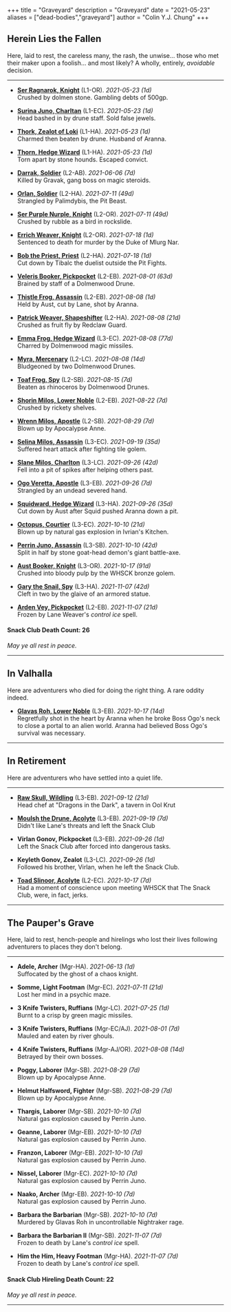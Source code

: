 +++ 
title = "Graveyard" 
description = "Graveyard" 
date = "2021-05-23" 
aliases = ["dead-bodies","graveyard"] 
author = "Colin Y.J. Chung" 
+++

## Herein Lies the Fallen

Here, laid to rest, the careless many, the rash, the unwise... those who met their maker upon a foolish... and most likely? A wholly, entirely, _avoidable_ decision.

<hr/>

* **[Ser Ragnarok, Knight](https://dragonsinthedark.com/tags/ser-ragnarok-knight/)** (L1-OR). _2021-05-23 (1d)_ 
<br/>Crushed by dolmen stone. Gambling debts of 500gp.

* **[Surina Juno, Charltan](https://dragonsinthedark.com/tags/surina-juno-charltan/)** (L1-EC). _2021-05-23 (1d)_
<br/>Head bashed in by drune staff. Sold false jewels.

* **[Thork, Zealot of Loki](https://dragonsinthedark.com/tags/thork-zealot-of-loki/)** (L1-HA). _2021-05-23 (1d)_
<br/>Charmed then beaten by drune. Husband of Aranna.

* **[Thorn, Hedge Wizard](https://dragonsinthedark.com/tags/thorn-hedge-wizard/)** (L1-HA). _2021-05-23 (1d)_
<br/>Torn apart by stone hounds. Escaped convict.

* **[Darrak, Soldier](https://dragonsinthedark.com/tags/darrak-soldier/)** (L2-AB). _2021-06-06 (7d)_
<br/>Killed by Gravak, gang boss on magic steroids.

* **[Orlan, Soldier](https://dragonsinthedark.com/tags/orlan-soldier/)** (L2-HA). _2021-07-11 (49d)_
<br/>Strangled by Palimdybis, the Pit Beast.

* **[Ser Purple Nurple, Knight](https://dragonsinthedark.com/tags/purple-nurple-knight/)** (L2-OR). _2021-07-11 (49d)_
<br/>Crushed by rubble as a bird in rockslide.

* **[Errich Weaver, Knight](https://dragonsinthedark.com/tags/ser-errich-weaver-knight/)** (L2-OR). _2021-07-18 (1d)_
<br/>Sentenced to death for murder by the Duke of Mlurg Nar.

* **[Bob the Priest, Priest](https://dragonsinthedark.com/tags/bob-the-priest-bob/)** (L2-HA). _2021-07-18 (1d)_
<br/>Cut down by Tibalc the duelist outside the Pit Fights.

* **[Veleris Booker, Pickpocket](https://dragonsinthedark.com/tags/veleris-pickpocket/)** (L2-EB). _2021-08-01 (63d)_
<br/>Brained by staff of a Dolmenwood Drune.

* **[Thistle Frog, Assassin](https://dragonsinthedark.com/tags/thistle-frog-assassin/)** (L2-EB). _2021-08-08 (1d)_
<br/>Held by Aust, cut by Lane, shot by Aranna.

* **[Patrick Weaver, Shapeshifter](https://dragonsinthedark.com/tags/patrick-weaver-soldier/)** (L2-HA). _2021-08-08 (21d)_
<br/>Crushed as fruit fly by Redclaw Guard.

* **[Emma Frog, Hedge Wizard](https://dragonsinthedark.com/tags/emma-frog-hedge-wizard/)** (L3-EC). _2021-08-08 (77d)_
<br/>Charred by Dolmenwood magic missiles.

* **[Myra, Mercenary](https://dragonsinthedark.com/tags/myra-mercenary/)** (L2-LC). _2021-08-08 (14d)_
<br/>Bludgeoned by two Dolmenwood Drunes.

* **[Toaf Frog, Spy](https://dragonsinthedark.com/tags/toaf-frog-spy/)** (L2-SB). _2021-08-15 (7d)_
<br/>Beaten as rhinoceros by Dolmenwood Drunes.

* **[Shorin Milos, Lower Noble](https://dragonsinthedark.com/tags/shorin-milos-lower-noble/)** (L2-EB). _2021-08-22 (7d)_
<br/>Crushed by rickety shelves.

* **[Wrenn Milos, Apostle](https://dragonsinthedark.com/tags/wrenn-milos-apostle/)** (L2-SB). _2021-08-29 (7d)_
<br/>Blown up by Apocalypse Anne.

* **[Selina Milos, Assassin](https://dragonsinthedark.com/tags/selina-milos-assassin/)** (L3-EC). _2021-09-19 (35d)_
<br/>Suffered heart attack after fighting tile golem.

* **[Slane Milos, Charlton](https://dragonsinthedark.com/tags/slane-milos-charlton/)** (L3-LC). _2021-09-26 (42d)_
<br/>Fell into a pit of spikes after helping others past.

* **[Ogo Veretta, Apostle](https://dragonsinthedark.com/tags/ogo-veretta-apostle/)** (L3-EB). _2021-09-26 (7d)_
<br/>Strangled by an undead severed hand.

* **[Squidward, Hedge Wizard](https://dragonsinthedark.com/tags/squidward-tentacles-hedge-wizard/)** (L3-HA). _2021-09-26 (35d)_
<br/>Cut down by Aust after Squid pushed Aranna down a pit.

* **[Octopus, Courtier](https://dragonsinthedark.com/tags/octopus-tentacles-courtier/)** (L3-EC). _2021-10-10 (21d)_
<br/>Blown up by natural gas explosion in Ivrian's Kitchen.

* **[Perrin Juno, Assassin](https://dragonsinthedark.com/tags/perrin-juno-assassin/)** (L3-SB). _2021-10-10 (42d)_
<br/>Split in half by stone goat-head demon's giant battle-axe.

* **[Aust Booker, Knight](https://dragonsinthedark.com/tags/ser-aust-booker-knight/)** (L3-OR). _2021-10-17 (91d)_
<br/>Crushed into bloody pulp by the WHSCK bronze golem.

* **[Gary the Snail, Spy](https://dragonsinthedark.com/tags/gary-the-snail-juno-spy/)** (L3-HA). _2021-11-07 (42d)_
<br/>Cleft in two by the glaive of an armored statue.

* **[Arden Vey, Pickpocket](https://dragonsinthedark.com/tags/arden-vey-pickpocket/)** (L2-EB). _2021-11-07 (21d)_
<br/>Frozen by Lane Weaver's _control ice_ spell.

#### Snack Club Death Count: 26

_May ye all rest in peace._

<hr/>

## In Valhalla

Here are adventurers who died for doing the right thing. A rare oddity indeed.

* **[Glavas Roh, Lower Noble](https://dragonsinthedark.com/tags/glavas-roh-tentacles-lower-noble/)** (L3-EB). _2021-10-17 (14d)_
<br/>Regretfully shot in the heart by Aranna when he broke Boss Ogo's neck to close a portal to an alien world. Aranna had believed Boss Ogo's survival was necessary.

<hr/>

## In Retirement

Here are adventurers who have settled into a quiet life.

<hr/>

* **[Raw Skull, Wildling](https://dragonsinthedark.com/tags/raw-skull-wildling/)** (L3-EB). _2021-09-12 (21d)_ 
<br/>Head chef at "Dragons in the Dark", a tavern in Ool Krut

* **[Moulsh the Drune, Acolyte](https://dragonsinthedark.com/tags/moulsh-ishlum-drune/)** (L3-EB). _2021-09-19 (7d)_ 
<br/>Didn't like Lane's threats and left the Snack Club

* **Virlan Gonov, Pickpocket** (L3-EB). _2021-09-26 (1d)_
<br/>Left the Snack Club after forced into dangerous tasks.

* **Keyleth Gonov, Zealot** (L3-LC). _2021-09-26 (1d)_
<br/>Followed his brother, Virlan, when he left the Snack Club.

* **[Toad Slinoor, Acolyte](https://dragonsinthedark.com/tags/toad-slinoor-acolyte/)** (L2-EC). _2021-10-17 (7d)_ 
<br/>Had a moment of conscience upon meeting WHSCK that The Snack Club, were, in fact, jerks.

<hr/>

## The Pauper's Grave

Here, laid to rest, hench-people and hirelings who lost their lives following adventurers to places they don't belong.

<hr/>

* **Adele, Archer** (Mgr-HA). _2021-06-13 (1d)_ 
<br/>Suffocated by the ghost of a chaos knight.

* **Somme, Light Footman** (Mgr-EC). _2021-07-11 (21d)_ 
<br/>Lost her mind in a psychic maze.

* **3 Knife Twisters, Ruffians** (Mgr-LC). _2021-07-25 (1d)_ 
<br/>Burnt to a crisp by green magic missiles.

* **3 Knife Twisters, Ruffians** (Mgr-EC/AJ). _2021-08-01 (7d)_ 
<br/>Mauled and eaten by river ghouls.

* **4 Knife Twisters, Ruffians** (Mgr-AJ/OR). _2021-08-08 (14d)_ 
<br/>Betrayed by their own bosses.

* **Poggy, Laborer** (Mgr-SB). _2021-08-29 (7d)_ 
<br/>Blown up by Apocalypse Anne.

* **Helmut Halfsword, Fighter** (Mgr-SB). _2021-08-29 (7d)_ 
<br/>Blown up by Apocalypse Anne.

* **Thargis, Laborer** (Mgr-SB). _2021-10-10 (7d)_ 
<br/>Natural gas explosion caused by Perrin Juno.

* **Geanne, Laborer** (Mgr-EB). _2021-10-10 (7d)_ 
<br/>Natural gas explosion caused by Perrin Juno.

* **Franzon, Laborer** (Mgr-EB). _2021-10-10 (7d)_ 
<br/>Natural gas explosion caused by Perrin Juno.

* **Nissel, Laborer** (Mgr-EC). _2021-10-10 (7d)_ 
<br/>Natural gas explosion caused by Perrin Juno.

* **Naako, Archer** (Mgr-EB). _2021-10-10 (7d)_ 
<br/>Natural gas explosion caused by Perrin Juno.

* **Barbara the Barbarian** (Mgr-SB). _2021-10-10 (7d)_ 
<br/>Murdered by Glavas Roh in uncontrollable Nightraker rage.

* **Barbara the Barbarian II** (Mgr-SB). _2021-11-07 (7d)_ 
<br/>Frozen to death by Lane's _control ice_ spell.

* **Him the Him, Heavy Footman** (Mgr-HA). _2021-11-07 (7d)_ 
<br/>Frozen to death by Lane's _control ice_ spell.

#### Snack Club Hireling Death Count: 22

_May ye all rest in peace._

<hr/>

